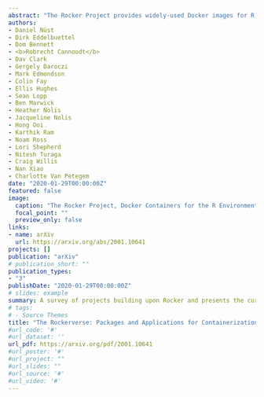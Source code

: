 ```yaml
---
abstract: "The Rocker Project provides widely-used Docker images for R across different application scenarios. This articles surveys downstream projects building upon Rocker and presents the current state of R packages for managing Docker images and controlling containers. These use cases and the variety of applications demonstrate the power of Rocker specifically and containerisation in general. We identified common themes across this diversity: reproducible environments, scalability and efficiency, and portability across clouds."
authors:
- Daniel Nüst
- Dirk Eddelbuettel
- Dom Bennett
- <b>Robrecht Cannoodt</b>
- Dav Clark
- Gergely Daroczi
- Mark Edmondson
- Colin Fay
- Ellis Hughes
- Sean Lopp
- Ben Marwick
- Heather Nolis
- Jacqueline Nolis
- Hong Ooi
- Karthik Ram
- Noam Ross
- Lori Shepherd
- Nitesh Turaga
- Craig Willis
- Nan Xiao
- Charlotte Van Petegem
date: "2020-01-29T00:00:00Z"
featured: false
image:
  caption: "The Rocker Project, Docker Containers for the R Environment"
  focal_point: ""
  preview_only: false
links:
- name: arXiv
  url: https://arxiv.org/abs/2001.10641
projects: []
publication: "arXiv"
# publication_short: ""
publication_types:
- "3"
publishDate: "2020-01-29T00:00:00Z"
# slides: example
summary: A survey of projects building upon Rocker and presents the current state of R packages for managing Docker images and controlling containers. 
# tags:
# - Source Themes
title: "The Rockerverse: Packages and Applications for Containerization with R"
#url_code: '#'
#url_dataset: ''
url_pdf: https://arxiv.org/pdf/2001.10641
#url_poster: '#'
#url_project: ""
#url_slides: ""
#url_source: '#'
#url_video: '#'
---
```

